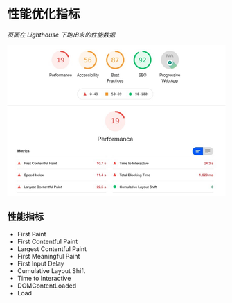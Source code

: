 # 性能优化指标

*页面在 Lighthouse 下跑出来的性能数据*

![](../img/lighthouse.jpg)

## 性能指标
* First Paint
* First Contentful Paint
* Largest Contentful Paint
* First Meaningful Paint
* First Input Delay
* Cumulative Layout Shift
* Time to Interactive
* DOMContentLoaded
* Load